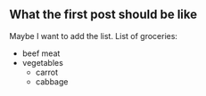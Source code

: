 ## What the first post should be like

Maybe I want to add the list.
List of groceries:
* beef meat
* vegetables 
  * carrot
  * cabbage 
